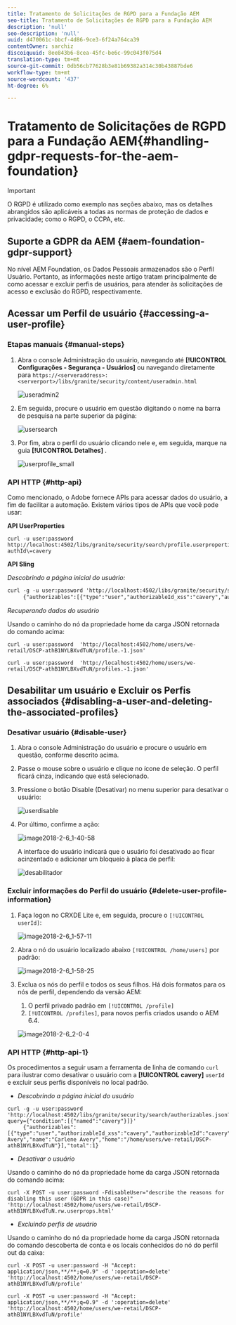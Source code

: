 ```yaml
---
title: Tratamento de Solicitações de RGPD para a Fundação AEM
seo-title: Tratamento de Solicitações de RGPD para a Fundação AEM
description: 'null'
seo-description: 'null'
uuid: d470061c-bbcf-4d86-9ce3-6f24a764ca39
contentOwner: sarchiz
discoiquuid: 8ee843b6-8cea-45fc-be6c-99c043f075d4
translation-type: tm+mt
source-git-commit: 0db56cb77628b3e81b69382a314c30b43887bde6
workflow-type: tm+mt
source-wordcount: '437'
ht-degree: 6%

---
```



# Tratamento de Solicitações de RGPD para a Fundação AEM{#handling-gdpr-requests-for-the-aem-foundation}

>[!IMPORTANT]
>
>O RGPD é utilizado como exemplo nas seções abaixo, mas os detalhes abrangidos são aplicáveis a todas as normas de proteção de dados e privacidade; como o RGPD, o CCPA, etc.

## Suporte a GDPR da AEM {#aem-foundation-gdpr-support}

No nível AEM Foundation, os Dados Pessoais armazenados são o Perfil Usuário. Portanto, as informações neste artigo tratam principalmente de como acessar e excluir perfis de usuários, para atender às solicitações de acesso e exclusão do RGPD, respectivamente.

## Acessar um Perfil de usuário {#accessing-a-user-profile}

### Etapas manuais {#manual-steps}

1. Abra o console Administração do usuário, navegando até **[!UICONTROL Configurações - Segurança - Usuários]** ou navegando diretamente para `https://<serveraddress>:<serverport>/libs/granite/security/content/useradmin.html`

   ![useradmin2](assets/useradmin2.png)

1. Em seguida, procure o usuário em questão digitando o nome na barra de pesquisa na parte superior da página:

   ![usersearch](assets/usersearch.png)

1. Por fim, abra o perfil do usuário clicando nele e, em seguida, marque na guia **[!UICONTROL Detalhes]** .

   ![userprofile_small](assets/userprofile_small.png)

### API HTTP {#http-api}

Como mencionado, o Adobe fornece APIs para acessar dados do usuário, a fim de facilitar a automação. Existem vários tipos de APIs que você pode usar:

**API UserProperties**

```shell
curl -u user:password http://localhost:4502/libs/granite/security/search/profile.userproperties.json\?authId\=cavery
```

**API Sling**

*Descobrindo a página inicial do usuário:*

```xml
curl -g -u user:password 'http://localhost:4502/libs/granite/security/search/authorizables.json?query={"condition":[{"named":"cavery"}]}'
     {"authorizables":[{"type":"user","authorizableId_xss":"cavery","authorizableId":"cavery","name_xss":"Carlene Avery","name":"Carlene Avery","home":"/home/users/we-retail/DSCP-athB1NYLBXvdTuN"}],"total":1}
```

*Recuperando dados do usuário*

Usando o caminho do nó da propriedade home da carga JSON retornada do comando acima:

```shell
curl -u user:password  'http://localhost:4502/home/users/we-retail/DSCP-athB1NYLBXvdTuN/profile.-1.json'
```

```shell
curl -u user:password  'http://localhost:4502/home/users/we-retail/DSCP-athB1NYLBXvdTuN/profiles.-1.json'
```

## Desabilitar um usuário e Excluir os Perfis associados {#disabling-a-user-and-deleting-the-associated-profiles}

### Desativar usuário {#disable-user}

1. Abra o console Administração do usuário e procure o usuário em questão, conforme descrito acima.
1. Passe o mouse sobre o usuário e clique no ícone de seleção. O perfil ficará cinza, indicando que está selecionado.

1. Pressione o botão Disable (Desativar) no menu superior para desativar o usuário:

   ![userdisable](assets/userdisable.png)

1. Por último, confirme a ação:

   ![image2018-2-6_1-40-58](assets/image2018-2-6_1-40-58.png)

   A interface do usuário indicará que o usuário foi desativado ao ficar acinzentado e adicionar um bloqueio à placa de perfil:

   ![desabilitador](assets/disableduser.png)

### Excluir informações do Perfil do usuário {#delete-user-profile-information}

1. Faça logon no CRXDE Lite e, em seguida, procure o `[!UICONTROL userId]`:

   ![image2018-2-6_1-57-11](assets/image2018-2-6_1-57-11.png)

1. Abra o nó do usuário localizado abaixo `[!UICONTROL /home/users]` por padrão:

   ![image2018-2-6_1-58-25](assets/image2018-2-6_1-58-25.png)

1. Exclua os nós do perfil e todos os seus filhos. Há dois formatos para os nós de perfil, dependendo da versão AEM:

   1. O perfil privado padrão em `[!UICONTROL /profile]`
   1. `[!UICONTROL /profiles]`, para novos perfis criados usando o AEM 6.4.

   ![image2018-2-6_2-0-4](assets/image2018-2-6_2-0-4.png)

### API HTTP {#http-api-1}

Os procedimentos a seguir usam a ferramenta de linha de comando `curl` para ilustrar como desativar o usuário com a **[!UICONTROL cavery]** `userId` e excluir seus perfis disponíveis no local padrão.

* *Descobrindo a página inicial do usuário*

```shell
curl -g -u user:password 'http://localhost:4502/libs/granite/security/search/authorizables.json?query={"condition":[{"named":"cavery"}]}'
     {"authorizables":[{"type":"user","authorizableId_xss":"cavery","authorizableId":"cavery","name_xss":"Carlene Avery","name":"Carlene Avery","home":"/home/users/we-retail/DSCP-athB1NYLBXvdTuN"}],"total":1}
```

* *Desativar o usuário*

Usando o caminho do nó da propriedade home da carga JSON retornada do comando acima:

```shell
curl -X POST -u user:password -FdisableUser="describe the reasons for disabling this user (GDPR in this case)" 'http://localhost:4502/home/users/we-retail/DSCP-athB1NYLBXvdTuN.rw.userprops.html'
```

* *Excluindo perfis de usuário*

Usando o caminho do nó da propriedade home da carga JSON retornada do comando descoberta de conta e os locais conhecidos do nó do perfil out da caixa:

```shell
curl -X POST -u user:password -H "Accept: application/json,**/**;q=0.9" -d ':operation=delete' 'http://localhost:4502/home/users/we-retail/DSCP-athB1NYLBXvdTuN/profile'
```

```shell
curl -X POST -u user:password -H "Accept: application/json,**/**;q=0.9" -d ':operation=delete' 'http://localhost:4502/home/users/we-retail/DSCP-athB1NYLBXvdTuN/profile'
```

